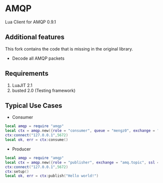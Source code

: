 # AMQP
Lua Client for AMQP 0.9.1

## Additional features
This fork contains the code that is missing in the original library.
* Decode all AMQP packets

## Requirements
1. LuaJIT 2.1
2. busted 2.0 (Testing framework)

## Typical Use Cases

+ Consumer

```lua
local amqp = require "amqp"
local ctx = amqp.new({role = "consumer", queue = "mengz0", exchange = "amq.topic", ssl = false, user = "guest", password = "guest"})
ctx:connect("127.0.0.1",5672)
local ok, err = ctx:consume()
```

+ Producer

```lua
local amqp = require "amqp"
local ctx = amqp.new({role = "publisher", exchange = "amq.topic", ssl = false, user = "guest", password = "guest"})
ctx:connect("127.0.0.1",5672)
ctx:setup()
local ok, err = ctx:publish("Hello world!")
```

